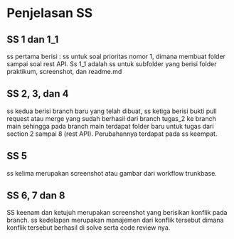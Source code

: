 # Penjelasan SS

## SS 1 dan 1_1
ss pertama berisi : ss untuk soal prioritas nomor 1, dimana membuat folder sampai soal rest API.
Ss 1_1 adalah ss untuk subfolder yang berisi folder praktikum, screenshot, dan readme.md

## SS 2, 3, dan 4
ss kedua berisi branch baru yang telah dibuat, ss ketiga berisi bukti pull request atau merge yang sudah berhasil dari branch
tugas_2 ke branch main sehingga pada branch main terdapat folder baru untuk tugas dari section 2 sampai 8 (rest API). 
Perubahannya terdapat pada ss keempat.

## SS 5
ss kelima merupakan screenshot atau gambar dari workflow trunkbase.

## SS 6, 7 dan 8
SS keenam dan ketujuh merupakan screenshot yang berisikan konflik pada branch. ss kedelapan merupakan
manajemen dari konflik tersebut dimana konflik tersebut berhasil di solve serta code review nya.
